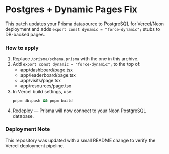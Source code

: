 
# Postgres + Dynamic Pages Fix

This patch updates your Prisma datasource to PostgreSQL for Vercel/Neon deployment
and adds `export const dynamic = "force-dynamic";` stubs to DB-backed pages.

### How to apply
1. Replace `/prisma/schema.prisma` with the one in this archive.
2. Add `export const dynamic = "force-dynamic";` to the top of:
   - app/dashboard/page.tsx
   - app/leaderboard/page.tsx
   - app/visits/page.tsx
   - app/resources/page.tsx
3. In Vercel build settings, use:
   ```bash
   pnpm db:push && pnpm build
   ```
4. Redeploy — Prisma will now connect to your Neon PostgreSQL database.

### Deployment Note

This repository was updated with a small README change to verify the Vercel deployment pipeline.
